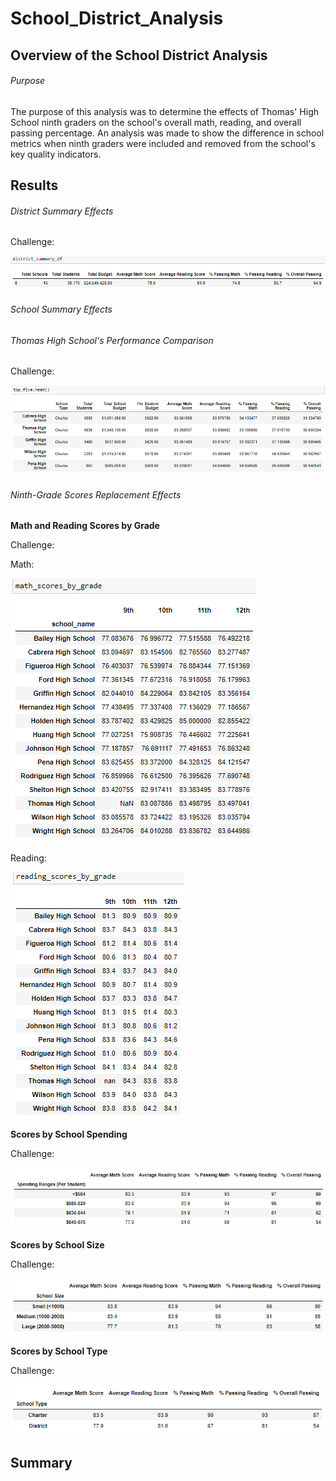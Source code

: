 # School_District_Analysis

## Overview of the School District Analysis

###### Purpose

The purpose of this analysis was to determine the effects of Thomas' High School ninth graders on the school's overall math, reading, and overall passing percentage. An analysis was made to show the difference in school metrics when ninth graders were included and removed from the school's key quality indicators.

## Results

###### District Summary Effects

Challenge:

![alt text](https://github.com/CCoelho372/School_District_Analysis/blob/main/District_Summary_Challenge.PNG)


###### School Summary Effects


###### Thomas High School's Performance Comparison

Challenge:

![alt text](https://github.com/CCoelho372/School_District_Analysis/blob/main/Top_five_Summary_Challenge.PNG)


###### Ninth-Grade Scores Replacement Effects

**Math and Reading Scores by Grade**

Challenge: 

Math:

![alt text](https://github.com/CCoelho372/School_District_Analysis/blob/main/Math_Scores_Grade_Challenge.PNG)

Reading:

![alt text](https://github.com/CCoelho372/School_District_Analysis/blob/main/Reading_Scores_Grade_Challenge.PNG)

**Scores by School Spending**

Challenge:

![alt text](https://github.com/CCoelho372/School_District_Analysis/blob/main/Spending_Comp_Challenge.PNG)

**Scores by School Size**

Challenge:

![alt text](https://github.com/CCoelho372/School_District_Analysis/blob/main/School_Size_Comp_Challenge.PNG)

**Scores by School Type**

Challenge:

![alt text](https://github.com/CCoelho372/School_District_Analysis/blob/main/School_Type_Comp_Challenge.PNG)


## Summary
